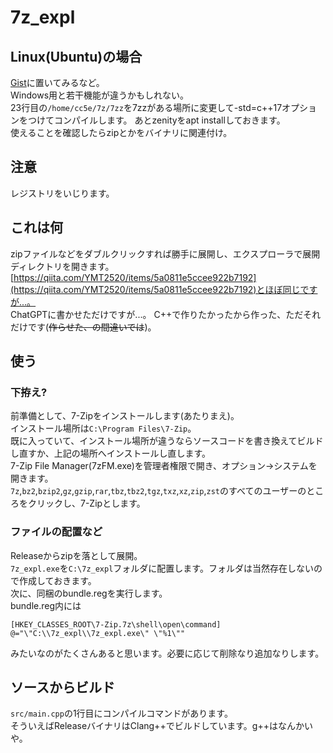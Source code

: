 # 7z_expl
## Linux(Ubuntu)の場合
[Gist](https://gist.github.com/cc5efd7b0/3b4e9a863d24871d50179cc04b5c7a44)に置いてみるなど。  
Windows用と若干機能が違うかもしれない。  
23行目の`/home/cc5e/7z/7zz`を7zzがある場所に変更して-std=c++17オプションをつけてコンパイルします。
あとzenityをapt installしておきます。  
使えることを確認したらzipとかをバイナリに関連付け。
## 注意
レジストリをいじります。
## これは何
zipファイルなどをダブルクリックすれば勝手に展開し、エクスプローラで展開ディレクトリを開きます。  
[https://qiita.com/YMT2520/items/5a0811e5ccee922b7192](https://qiita.com/YMT2520/items/5a0811e5ccee922b7192)とほぼ同じですが...。  
ChatGPTに書かせただけですが...。
C++で作りたかったから作った、ただそれだけです(~~作らせた、の間違いでは~~)。
## 使う
### 下拵え?
前準備として、7-Zipをインストールします(あたりまえ)。  
インストール場所は`C:\Program Files\7-Zip`。  
既に入っていて、インストール場所が違うならソースコードを書き換えてビルドし直すか、上記の場所へインストールし直します。  
7-Zip File Manager(7zFM.exe)を管理者権限で開き、オプション→システムを開きます。  
`7z`,`bz2`,`bzip2`,`gz`,`gzip`,`rar`,`tbz`,`tbz2`,`tgz`,`txz`,`xz`,`zip`,`zst`のすべてのユーザーのところをクリックし、7-Zipとします。  
### ファイルの配置など
Releaseからzipを落として展開。  
`7z_expl.exe`を`C:\7z_expl`フォルダに配置します。フォルダは当然存在しないので作成しておきます。  
次に、同梱のbundle.regを実行します。  
bundle.reg内には
```
[HKEY_CLASSES_ROOT\7-Zip.7z\shell\open\command]
@="\"C:\\7z_expl\\7z_expl.exe\" \"%1\""
```
みたいなのがたくさんあると思います。必要に応じて削除なり追加なりします。

## ソースからビルド
`src/main.cpp`の1行目にコンパイルコマンドがあります。  
そういえばReleaseバイナリはClang++でビルドしています。g++はなんかいや。
